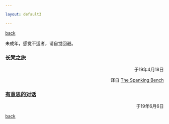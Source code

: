 ```yaml
---

layout: default3

---
```


<p style="text-align:left"><a href="../index.html">back</a></p>

<p>未成年，感觉不适者，请自觉回避。</p>

### [长凳之旅](./bd.md)
<p style="text-align:right">于19年4月18日</p>
<p style="text-align:right">译自 <a href="http://jayepeaches.com/short-stories/the-spanking-bench/">The Spanking Bench</a></p>

### [有意思的对话](./dialogue.md)
<p style="text-align:right">于19年6月6日</p>


<p style="text-align:left"><a href="../index.html">back</a></p>
